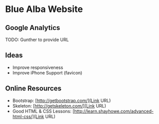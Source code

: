 # Blue Alba Website #

## Google Analytics ##
TODO: Gunther to provide URL

## Ideas ##
* Improve responsiveness
* Improve iPhone Support (favicon)

## Online Resources ##
* Bootstrap: [http://getbootstrap.com/](Link URL)
* Skeleton: [http://getskeleton.com/](Link URL)
* Good HTML & CSS Lessons: [http://learn.shayhowe.com/advanced-html-css/](Link URL)
